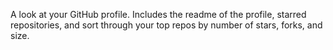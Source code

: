 A look at your GitHub profile. Includes the readme of the profile, starred repositories, and sort through your top repos by number of stars, forks, and size.
